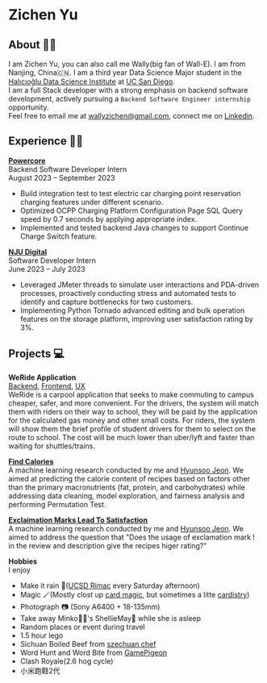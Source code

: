 # Zichen Yu

## About 👋🏼<br>
I am Zichen Yu, you can also call me Wally(big fan of Wall-E). I am from Nanjing, China🇨🇳. I am a third year Data Science Major student in the [Halıcıoğlu Data Science Institute](https://datascience.ucsd.edu/) at [UC San Diego](https://www.ucsd.edu/). <br>
I am a full Stack developer with a strong emphasis on backend software development, actively pursuing a `Backend Software Engineer internship` opportunity.<br>
Feel free to email me at <a>wallyzichen@gmail.com</a>, connect me on [Linkedin](https://www.linkedin.com/in/zichen-yu-1a4838248/).

<a name='experience'></a>

## Experience 🧑‍💻

**[Powercore](https://www.powercoreglobal.com/)**<br>
Backend Software Developer Intern<br>
August 2023 – September 2023
- Build integration test to test electric car charging point reservation charging features under different scenario.
- Optimized OCPP Charging Platform Configuration Page SQL Query speed by 0.7 seconds by applying appropriate index.
- Implemented and tested backend Java changes to support Continue Charge Switch feature.

**[NJU Digital](http://www.ndsm.cn/)**<br>
Software Developer Intern<br>
June 2023 – July 2023
- Leveraged JMeter threads to simulate user interactions and PDA-driven processes, proactively conducting stress and
automated tests to identify and capture bottlenecks for two customers.
- Implementing Python Tornado advanced editing and bulk operation features on the storage platform, improving user
satisfaction rating by 3%.
<a name='project'></a>

## Projects 💻

**WeRide Application**<br>
[Backend](https://github.com/wallacezichen/weRide-backend), [Frontend](https://github.com/wallacezichen/weRide-reactNative), [UX](https://www.figma.com/file/CnP646LYZOvRwxTC7HiZuM/ui-design-before-enter-home-page?node-id=0%3A1&t=E1KfSTgFT0cXhYCJ-0)<br>
WeRide is a carpool application that seeks to make commuting to campus cheaper, safer, and more convenient. For the drivers, the system will match them with riders on their way to school, they will be paid by the application for the calculated gas money and other small costs. For riders, the system will show them the brief profile of student drivers for them to select on the route to school. The cost will be much lower than uber/lyft and faster than waiting for shuttles/trains. 


**[Find Calories](https://wallacezichen.github.io/Find_the_Calories/)**<br>
A machine learning research conducted by me and [Hyunsoo Jeon](https://www.linkedin.com/in/hyunsoo-jeon-808kr/). We aimed at predicting the calorie content of recipes based on factors other than the primary macronutrients (fat, protein, and carbohydrates) while addressing data cleaning, model exploration, and fairness analysis and performing Permutation Test.

**[Exclaimation Marks Lead To Satisfaction](https://lionjhs98.github.io/exclamation-mark-shows-satisfaction/)**<br>
A machine learning research conducted by me and [Hyunsoo Jeon](https://www.linkedin.com/in/hyunsoo-jeon-808kr/). We aimed to address the question that "Does the usage of exclamation mark ! in the review and description give the recipes higer rating?"


**Hobbies**<br>
I enjoy 
- Make it rain 🏀([UCSD Rimac](https://recreation.ucsd.edu/) every Saturday afternoon)
- Magic 🪄(Mostly clost up [card magic](https://www.bilibili.com/video/BV1rv411z7Jg/?spm_id_from=333.999.0.0), but sometimes a litte [cardistry](https://youtu.be/TG_9LZmnbrc))
- Photograph 📷 (Sony A6400 + 18-135mm)
- Take away Minko🐴🐴's ShellieMay🧸 while she is asleep
- Random places or event during travel
- 1.5 hour lego
- Sichuan Boiled Beef from [szechuan chef](https://www.szechuanchefca.com/)
- Word Hunt and Word Bite from [GamePigeon](https://gamepigeonapp.com/) 
- Clash Royale(2.6 hog cycle)
- 小米跑鞋2代




